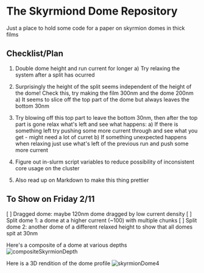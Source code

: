 # The Skyrmiond Dome Repository

Just a place to hold some code for a paper on skyrmion domes in thick films

## **Checklist/Plan**

1)  Double dome height and run current for longer
    a)  Try relaxing the system after a split has ocurred
    
2)  Surprisingly the height of the split seems independent of the height of the dome! Check this, try making the film 300nm and the dome 200nm
    a)  It seems to slice off the top part of the dome but always leaves the bottom 30nm

3)  Try blowing off this top part to leave the bottom 30nm, then after the top part is gone relax what's left and see what happens:
    a)  If there is something left try pushing some more current through and see what you get - might need a lot of curret
    b)  If something unexpected happens when relaxing just use what's left of the previous run and push some more current
    
3)  Figure out in-slurm script variables to reduce possibility of inconsistent core usage on the cluster

4)  Also read up on Markdown to make this thing prettier

## To Show on Friday 2/11
[ ] Dragged dome: maybe 120nm dome dragged by low current density
[ ] Split dome 1: a dome at a higher current (~100) with multiple chunks
[ ] Split dome 2: another dome of a different relaxed height to show that all domes spit at 30nm

Here's a composite of a dome at various depths
![compositeSkyrmionDepth](https://user-images.githubusercontent.com/74024926/151843302-36616cc4-1cac-46bd-99ac-640567006241.png)

Here is a 3D rendition of the dome profile
![skyrmionDome4](https://user-images.githubusercontent.com/74024926/151843738-cbc5f439-74a9-4815-a828-59b986dfe383.png)
